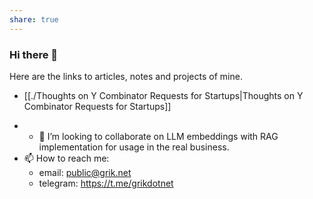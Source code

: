 ```yaml
---
share: true
---
```

### Hi there 👋

Here are the links to articles, notes and projects of mine.

* [[./Thoughts on Y Combinator Requests for Startups|Thoughts on Y Combinator Requests for Startups]]

- - 👯 I’m looking to collaborate on LLM embeddings with RAG implementation for usage in the real business.
- 📫 How to reach me: 
	- email: public@grik.net
	- telegram: https://t.me/grikdotnet
